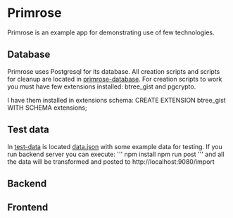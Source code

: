 # Primrose

Primrose is an example app for demonstrating use of few technologies.

## Database

Primrose uses Postgresql for its database. All creation scripts and scripts for cleanup are located in [primrose-database](primrose-database). 
For creation scripts to work you must have few extensions installed: btree_gist and pgcrypto.

I have them installed in extensions schema:
CREATE EXTENSION btree_gist WITH SCHEMA extensions;

## Test data
In [test-data](primrose-test-data) is located [data.json](primrose-test-data/data.json) with some example data for testing. If you run backend server you can execute: 
'''
npm install
npm run post
'''
and all the data will be transformed and posted to http://localhost:9080/import

## Backend

## Frontend
